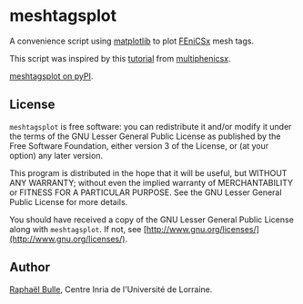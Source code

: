 # meshtagsplot

A convenience script using [matplotlib](https://matplotlib.org/) to plot [FEniCSx](https://fenicsproject.org/) mesh tags.

This script was inspired by this [tutorial](https://github.com/multiphenics/multiphenicsx/blob/main/tutorials/07_understanding_restrictions/tutorial_understanding_restrictions.ipynb) from [multiphenicsx](https://multiphenics.github.io/).

[meshtagsplot on pyPI](https://pypi.org/project/meshtagsplot/0.0.2/).

## License

`meshtagsplot` is free software: you can redistribute it and/or modify it under the terms of the GNU Lesser General Public License as published by the Free Software Foundation, either version 3 of the License, or (at your option) any later version.

This program is distributed in the hope that it will be useful, but WITHOUT ANY WARRANTY; without even the implied warranty of MERCHANTABILITY or FITNESS FOR A PARTICULAR PURPOSE. See the GNU Lesser General Public License for more details.

You should have received a copy of the GNU Lesser General Public License along with `meshtagsplot`. If not, see [http://www.gnu.org/licenses/](http://www.gnu.org/licenses/).

## Author

[Raphaël Bulle](https://rbulle.github.io/), Centre Inria de l'Université de Lorraine.